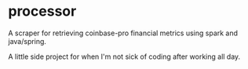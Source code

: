 # processor
A scraper for retrieving coinbase-pro financial metrics using spark and java/spring.

A little side project for when I'm not sick of coding after working all day.
